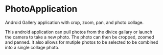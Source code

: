 # PhotoApplication
Android Gallery application with crop, zoom, pan, and photo collage.

This android application can pull photos from the divice gallary or launch the camera to take a new photo.  The photo can then be cropped, zoomed and panned.  It also allows for mutiple photos to be selected to be combined into a single collage photo.

